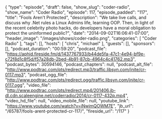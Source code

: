 {
  "type": "episode",
  "draft": false,
  "show_slug": "coder-radio",
  "show_name": "Coder Radio",
  "episode": 117,
  "episode_padded": "117",
  "title": "Fools Aren't Protected",
  "description": "We take live calls, and discuss why .Net rules a Linux Admins life, learning OOP. Then, in light of the recent celebrity photo hacks, do developers have a moral obligation to protect the uninformed public?",
  "date": "2014-09-02T16:06:41-07:00",
  "header_image": "/images/shows/coder-radio.png",
  "categories": [
    "Coder Radio"
  ],
  "tags": [],
  "hosts": [
    "chris",
    "michael"
  ],
  "guests": [],
  "sponsors": [],
  "podcast_duration": "00:59:20",
  "podcast_file": "https://aphid.fireside.fm/d/1437767933/b44de5fa-47c1-4e94-bf9e-c72f8d1c8f5d/f57a28db-2bed-4b91-87cb-4964c4c41762.mp3",
  "podcast_bytes": 30594146,
  "podcast_chapters": null,
  "podcast_alt_file": "http://www.podtrac.com/pts/redirect.mp3/traffic.libsyn.com/jnite/cr-0117.mp3",
  "podcast_ogg_file": "http://www.podtrac.com/pts/redirect.ogg/traffic.libsyn.com/jnite/cr-0117.ogg",
  "video_file": "http://www.podtrac.com/pts/redirect.mp4/201406.jb-dl.cdn.scaleengine.net/coderradio/2014/cr-0117-432p.mp4",
  "video_hd_file": null,
  "video_mobile_file": null,
  "youtube_link": "https://www.youtube.com/watch?v=iNwimQOWM7E",
  "jb_url": "/65787/fools-arent-protected-cr-117/",
  "fireside_url": "/117"
}

